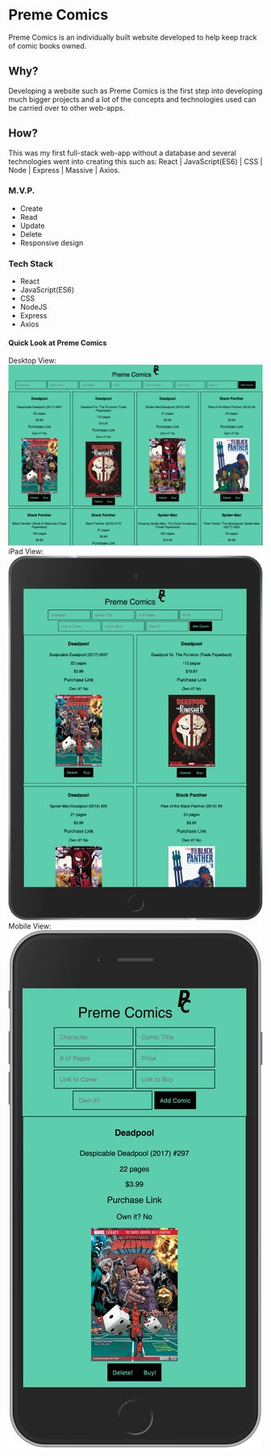 # Preme Comics
Preme Comics is an individually built website developed to help keep track of comic books owned.
## Why?
Developing a website such as Preme Comics is the first step into developing much bigger projects and a lot of the concepts and technologies used can be carried over to other web-apps. 
## How?
This was my first full-stack web-app without a database and several technologies went into creating this such as: React | JavaScript(ES6) | CSS | Node | Express | Massive | Axios.
### M.V.P.
* Create
* Read
* Update
* Delete
* Responsive design
### Tech Stack
* React
* JavaScript(ES6)
* CSS
* NodeJS
* Express
* Axios
#### Quick Look at Preme Comics
Desktop View:
![Image of Desktop View](https://github.com/sesouk/nodb-project/blob/master/Desktop-PC.png)
iPad View:
![Image of iPad View](https://github.com/sesouk/nodb-project/blob/master/Ipad-PC.png)
Mobile View:
![Image of iPad View](https://github.com/sesouk/nodb-project/blob/master/Iphone-PC.png)
